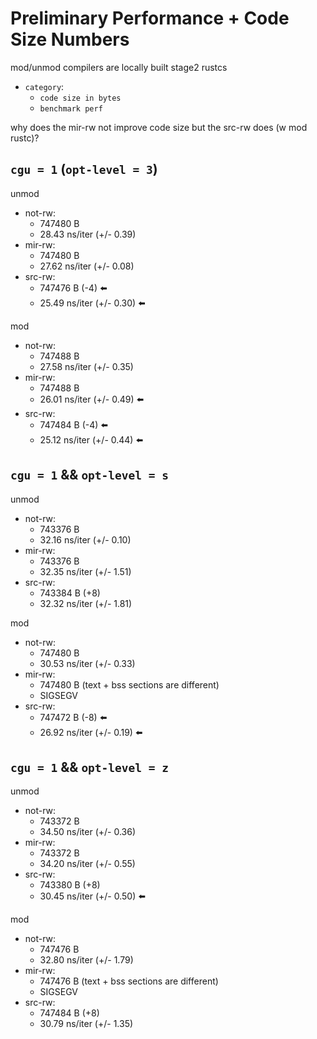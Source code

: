 # Preliminary Performance + Code Size Numbers

mod/unmod compilers are locally built stage2 rustcs

- `category`:
    - `code size in bytes`
    - `benchmark perf`

why does the mir-rw not improve code size but the src-rw does (w mod rustc)?

## `cgu = 1` (`opt-level = 3`)

unmod
- not-rw:
    - 747480 B
    - 28.43 ns/iter (+/- 0.39)
- mir-rw:
    - 747480 B
    - 27.62 ns/iter (+/- 0.08)
- src-rw: 
    - 747476 B (-4) ⬅️
    - 25.49 ns/iter (+/- 0.30) ⬅️

mod
- not-rw:
    - 747488 B
    - 27.58 ns/iter (+/- 0.35)
- mir-rw:
    - 747488 B
    - 26.01 ns/iter (+/- 0.49) ⬅️
- src-rw: 
    - 747484 B (-4) ⬅️
    - 25.12 ns/iter (+/- 0.44) ⬅️

## `cgu = 1` && `opt-level = s`

unmod
- not-rw:
    - 743376 B
    - 32.16 ns/iter (+/- 0.10)
- mir-rw:
    - 743376 B
    - 32.35 ns/iter (+/- 1.51) 
- src-rw:
    - 743384 B (+8)
    - 32.32 ns/iter (+/- 1.81)

mod
- not-rw:
    - 747480 B
    - 30.53 ns/iter (+/- 0.33)
- mir-rw:
    - 747480 B (text + bss sections are different)
    - SIGSEGV
- src-rw:
    - 747472 B (-8) ⬅️
    - 26.92 ns/iter (+/- 0.19) ⬅️

## `cgu = 1` && `opt-level = z`

unmod
- not-rw:
    - 743372 B
    - 34.50 ns/iter (+/- 0.36)
- mir-rw:
    - 743372 B
    - 34.20 ns/iter (+/- 0.55)
- src-rw:
    - 743380 B (+8)
    - 30.45 ns/iter (+/- 0.50) ⬅️

mod
- not-rw:
    - 747476 B
    - 32.80 ns/iter (+/- 1.79)
- mir-rw:
    - 747476 B (text + bss sections are different)
    - SIGSEGV
- src-rw:
    - 747484 B (+8)
    - 30.79 ns/iter (+/- 1.35)

